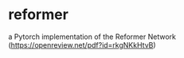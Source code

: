 # reformer
a Pytorch implementation of the Reformer Network (https://openreview.net/pdf?id=rkgNKkHtvB)
